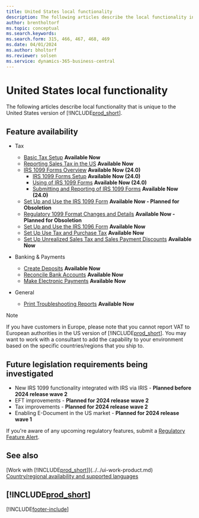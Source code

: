 ```yaml
---
title: United States local functionality
description: The following articles describe the local functionality in the United States version of Business Central.
author: brentholtorf
ms.topic: conceptual
ms.search.keywords:
ms.search.form: 315, 466, 467, 468, 469
ms.date: 04/01/2024
ms.author: bholtorf
ms.reviewer: solsen
ms.service: dynamics-365-business-central
---
```


# United States local functionality

The following articles describe local functionality that is unique to the United States version of [!INCLUDE[prod_short](../../includes/prod_short.md)].

## Feature availability  

* Tax
  * [Basic Tax Setup](us-tax-setup.md) **Available Now**
  * [Reporting Sales Tax in the US](us-sales-tax.md) **Available Now**
  * [IRS 1099 Forms Overview](introduction-to-the-irs-forms.md) **Available Now (24.0)**
      * [IRS 1099 Forms Setup](../../UnitedStates/set-up-use-irs1099-form-v24.md) **Available Now (24.0)**
      * [Using of IRS 1099 Forms](how-to-1099-use.md) **Available Now (24.0)**
      * [Submitting and Reporting of IRS 1099 Forms](how-to-1099-report.md) **Available Now (24.0)**
  * [Set Up and Use the IRS 1099 Form](../../UnitedStates/set-up-use-irs1099-form.md) **Available Now - Planned for Obsoletion**  
  * [Regulatory 1099 Format Changes and Details](tax-1099-changes.md) **Available Now - Planned for Obsoletion**  
  * [Set Up and Use the IRS 1096 Form](set-up-use-irs1096-form.md) **Available Now**
  * [Set Up Use Tax and Purchase Tax](how-to-set-up-use-tax-and-purchase-tax.md) **Available Now**  
  * [Set Up Unrealized Sales Tax and Sales Payment Discounts](how-to-set-up-unrealized-sales-tax-and-sales-payment-discounts.md) **Available Now**  

* Banking & Payments
  * [Create Deposits](how-to-create-deposits.md) **Available Now**  
  * [Reconcile Bank Accounts](how-to-reconcile-bank-accounts.md) **Available Now**
  * [Make Electronic Payments](../../finance-make-payments-with-bank-data-conversion-service-or-sepa-credit-transfer.md#exporting-payments-to-a-bank-file) **Available Now**

* General
  * [Print Troubleshooting Reports](how-to-print-troubleshooting-reports.md) **Available Now**  

> [!NOTE]
> If you have customers in Europe, please note that you cannot report VAT to European authorities in the US version of [!INCLUDE[prod_short](../../includes/prod_short.md)]. You may want to work with a consultant to add the capability to your environment based on the specific countries/regions that you ship to.  

## Future legislation requirements being investigated

* New IRS 1099 functionality integrated with IRS via IRIS - **Planned before 2024 release wave 2**  
* EFT improvements - **Planned for 2024 release wave 2**  
* Tax improvements - **Planned for 2024 release wave 2**
* Enabling E-Document in the US market - **Planned for 2024 release wave 1**  

If you're aware of any upcoming regulatory features, submit a [Regulatory Feature Alert](https://forms.office.com/pages/responsepage.aspx?id=v4j5cvGGr0GRqy180BHbRwkeauYiJKZOpJ0CtKuVmJlURURaMlQ4Rk05UFY4NkVEOTA0MUU5WThXSC4u).

## See also

[Work with [!INCLUDE[prod_short](../../includes/prod_short.md)]](../../ui-work-product.md)  
[Country/regional availability and supported languages](/dynamics365/business-central/dev-itpro/compliance/apptest-countries-and-translations)  

## [!INCLUDE[prod_short](../../includes/free_trial_md.md)]  

[!INCLUDE[footer-include](../../includes/footer-banner.md)]
